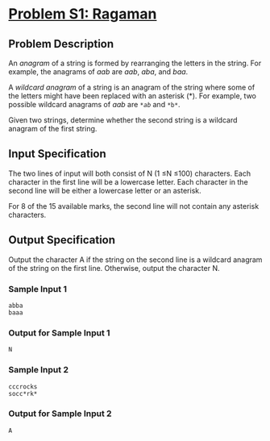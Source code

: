 # [Problem S1: Ragaman](https://dmoj.ca/problem/ccc16s1)

## Problem Description

An *anagram* of a string is formed by rearranging the letters in the string. For example, the anagrams of *aab* are *aab*, *aba*, and *baa*.

A *wildcard anagram* of a string is an anagram of the string where some of the letters might have been replaced with an asterisk (*). For example, two possible wildcard anagrams of *aab* are *`*ab`*
and `*b*`.

Given two strings, determine whether the second string is a wildcard anagram of the first string.

## Input Specification

The two lines of input will both consist of N (1 ≤N ≤100) characters. Each character in the first line will be a lowercase letter. Each character in the second line will be either a lowercase letter or an asterisk.

For 8 of the 15 available marks, the second line will not contain any asterisk characters.

## Output Specification

Output the character A if the string on the second line is a wildcard anagram of the string on the first line. Otherwise, output the character N.

### Sample Input 1

```
abba
baaa
```

### Output for Sample Input 1

```
N
```

### Sample Input 2

```
cccrocks
socc*rk*
```

### Output for Sample Input 2

```
A
```